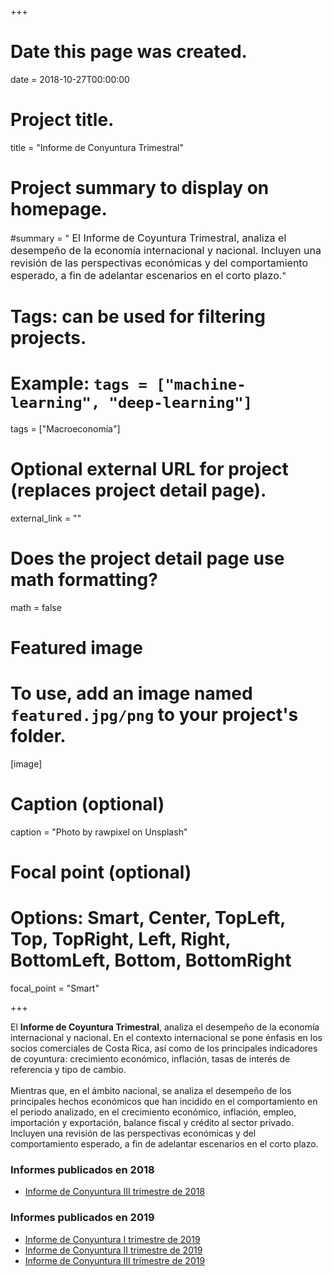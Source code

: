 +++
# Date this page was created.
date = 2018-10-27T00:00:00

# Project title.
title = "Informe de Conyuntura Trimestral"

# Project summary to display on homepage.
#summary = "<FONT SIZE=3> El Informe de Coyuntura Trimestral, analiza el desempeño de la economía internacional y nacional. Incluyen una revisión de las perspectivas económicas y del comportamiento esperado, a fin de adelantar escenarios en el corto plazo.</font>" 

# Tags: can be used for filtering projects.
# Example: `tags = ["machine-learning", "deep-learning"]`
tags = ["Macroeconomía"]

# Optional external URL for project (replaces project detail page).
external_link = ""

# Does the project detail page use math formatting?
math = false

# Featured image
# To use, add an image named `featured.jpg/png` to your project's folder. 
[image]
  # Caption (optional)
  caption = "Photo by rawpixel on Unsplash"
  
  # Focal point (optional)
  # Options: Smart, Center, TopLeft, Top, TopRight, Left, Right, BottomLeft, Bottom, BottomRight
  focal_point = "Smart"
  
+++

<div class=text-justify>
El <b> Informe de Coyuntura Trimestral</b>, analiza el desempeño de la economía internacional y nacional. En el contexto internacional se pone énfasis en los socios comerciales de Costa Rica, así como de los principales indicadores de coyuntura: crecimiento económico, inflación, tasas de interés de referencia y tipo de cambio.<br><br> Mientras que, en el ámbito nacional, se analiza el desempeño de los principales hechos económicos que han incidido en el comportamiento en el periodo analizado, en el crecimiento económico, inflación, empleo, importación y exportación, balance fiscal y crédito al sector privado. Incluyen una revisión de las perspectivas económicas y del comportamiento esperado, a fin de adelantar escenarios en el corto plazo.
</div>

### Informes publicados en 2018

* [Informe de Conyuntura III trimestre de 2018](/files/informes/Coyuntura2Trim2010.pdf)

### Informes publicados en 2019
* [Informe de Conyuntura I trimestre de 2019](/files/informes/Coyuntura1Trim2011.pdf)
* [Informe de Conyuntura II trimestre de 2019](/files/informes/Coyuntura2Trim2011.pdf)
* [Informe de Conyuntura III trimestre de 2019](/files/informes/Coyuntura3Trim2011.pdf)
